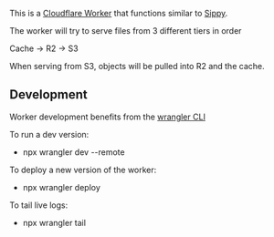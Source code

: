 This is a [Cloudflare Worker](https://developers.cloudflare.com/workers/) that functions similar to [Sippy](https://developers.cloudflare.com/r2/data-migration/sippy/#_top).

The worker will try to serve files from 3 different tiers in order

   Cache  ->  R2  ->  S3

When serving from S3, objects will be pulled into R2 and the cache.

## Development

Worker development benefits from the [wrangler CLI](https://developers.cloudflare.com/workers/wrangler/)

To run a dev version:

 * npx wrangler dev --remote

To deploy a new version of the worker:

 * npx wrangler deploy

To tail live logs:

 * npx wrangler tail
